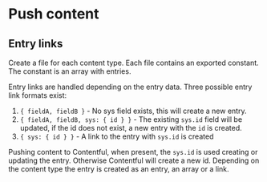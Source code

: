 # Push content

## Entry links

Create a file for each content type. Each file contains an exported constant.
The constant is an array with entries.

Entry links are handled depending on the entry data. Three possible entry link
formats exist:

1. `{ fieldA, fieldB }` - No sys field exists, this will create a new entry.
2. `{ fieldA, fieldB, sys: { id } }` - The existing `sys.id` field will be updated,
   if the id does not exist, a new entry with the `id` is created.
3. `{ sys: { id } }` - A link to the entry with `sys.id` is created

Pushing content to Contentful, when present, the `sys.id` is used creating or
updating the entry. Otherwise Contentful will create a new id. Depending on the
content type the entry is created as an entry, an array or a link.
